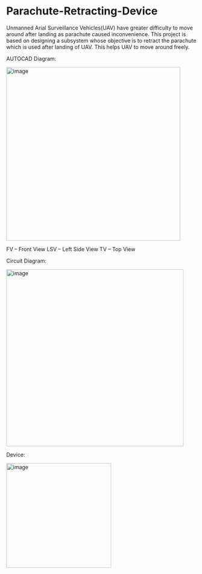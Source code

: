 # Parachute-Retracting-Device
Unmanned Arial Surveillance Vehicles(UAV) have greater difficulty to move around after landing as parachute caused inconvenience. This project is based on designing a subsystem whose objective is to retract the parachute which is used after landing of UAV. This helps UAV to move around freely.

AUTOCAD Diagram:

<img width="461" alt="image" src="https://user-images.githubusercontent.com/35320633/197731260-55ee8ca4-6de7-4280-b9c8-f78a9072420b.png">

FV – Front View           LSV – Left Side View
TV – Top View



Circuit Diagram:

<img width="470" alt="image" src="https://user-images.githubusercontent.com/35320633/197731618-47c3b0ea-731a-4f74-ae47-9c780b83342e.png">




Device:

<img width="278" alt="image" src="https://user-images.githubusercontent.com/35320633/197732438-c8ffd3e2-a3e1-47ba-b2d6-1f165a8283e5.png">

